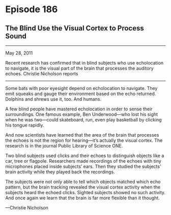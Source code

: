 # Episode 186

## The Blind Use the Visual Cortex to Process Sound

---

May 28, 2011

Recent research has confirmed that in blind subjects who use echolocation to navigate, it is the visual part of the brain that processes the auditory echoes. Christie Nicholson reports

---

Some bats with poor eyesight depend on echolocation to navigate. They emit squeaks and gauge their environment based on the echo returned. Dolphins and shrews use it, too. And humans.

A few blind people have mastered echolocation in order to sense their surroundings. One famous example, Ben Underwood—who lost his sight when he was two—could skateboard, run, even play basketball by clicking his tongue rapidly.

And now scientists have learned that the area of the brain that processes the echoes is not the region for hearing—it’s actually the visual cortex. The research is in the journal Public Library of Science ONE.

Two blind subjects used clicks and their echoes to distinguish objects like a car, tree or flagpole. Researchers made recordings of the echoes with tiny microphones placed inside subjects’ ears. Then they studied the subjects’ brain activity while they played back the recordings.

The subjects were not only able to tell which objects matched which echo pattern, but the brain tracking revealed the visual cortex activity when the subjects heard the echoed clicks. Sighted subjects showed no such activity. And once again we learn that the brain is far more flexible than it thought.

—Christie Nicholson


